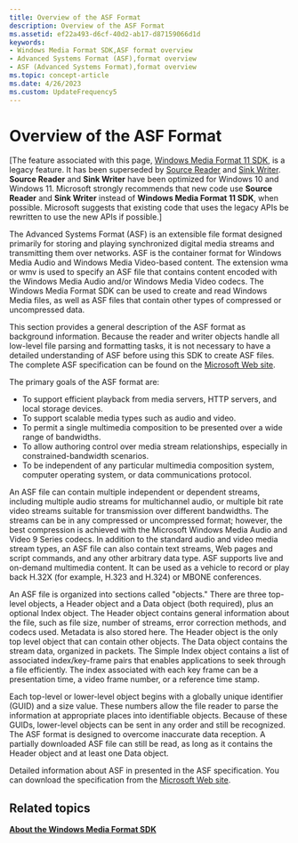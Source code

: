 ```yaml
---
title: Overview of the ASF Format
description: Overview of the ASF Format
ms.assetid: ef22a493-d6cf-40d2-ab17-d87159066d1d
keywords:
- Windows Media Format SDK,ASF format overview
- Advanced Systems Format (ASF),format overview
- ASF (Advanced Systems Format),format overview
ms.topic: concept-article
ms.date: 4/26/2023
ms.custom: UpdateFrequency5
---
```


# Overview of the ASF Format

\[The feature associated with this page, [Windows Media Format 11 SDK](/windows/win32/wmformat/windows-media-format-11-sdk), is a legacy feature. It has been superseded by [Source Reader](/windows/win32/medfound/source-reader) and [Sink Writer](/windows/win32/medfound/sink-writer). **Source Reader** and **Sink Writer** have been optimized for Windows 10 and Windows 11. Microsoft strongly recommends that new code use **Source Reader** and **Sink Writer** instead of **Windows Media Format 11 SDK**, when possible. Microsoft suggests that existing code that uses the legacy APIs be rewritten to use the new APIs if possible.\]

The Advanced Systems Format (ASF) is an extensible file format designed primarily for storing and playing synchronized digital media streams and transmitting them over networks. ASF is the container format for Windows Media Audio and Windows Media Video-based content. The extension wma or wmv is used to specify an ASF file that contains content encoded with the Windows Media Audio and/or Windows Media Video codecs. The Windows Media Format SDK can be used to create and read Windows Media files, as well as ASF files that contain other types of compressed or uncompressed data.

This section provides a general description of the ASF format as background information. Because the reader and writer objects handle all low-level file parsing and formatting tasks, it is not necessary to have a detailed understanding of ASF before using this SDK to create ASF files. The complete ASF specification can be found on the [Microsoft Web site](https://download.microsoft.com/download/7/9/0/790fecaa-f64a-4a5e-a430-0bccdab3f1b4/ASF_Specification.doc).

The primary goals of the ASF format are:

-   To support efficient playback from media servers, HTTP servers, and local storage devices.
-   To support scalable media types such as audio and video.
-   To permit a single multimedia composition to be presented over a wide range of bandwidths.
-   To allow authoring control over media stream relationships, especially in constrained-bandwidth scenarios.
-   To be independent of any particular multimedia composition system, computer operating system, or data communications protocol.

An ASF file can contain multiple independent or dependent streams, including multiple audio streams for multichannel audio, or multiple bit rate video streams suitable for transmission over different bandwidths. The streams can be in any compressed or uncompressed format; however, the best compression is achieved with the Microsoft Windows Media Audio and Video 9 Series codecs. In addition to the standard audio and video media stream types, an ASF file can also contain text streams, Web pages and script commands, and any other arbitrary data type. ASF supports live and on-demand multimedia content. It can be used as a vehicle to record or play back H.32X (for example, H.323 and H.324) or MBONE conferences.

An ASF file is organized into sections called "objects." There are three top-level objects, a Header object and a Data object (both required), plus an optional Index object. The Header object contains general information about the file, such as file size, number of streams, error correction methods, and codecs used. Metadata is also stored here. The Header object is the only top level object that can contain other objects. The Data object contains the stream data, organized in packets. The Simple Index object contains a list of associated index/key-frame pairs that enables applications to seek through a file efficiently. The index associated with each key frame can be a presentation time, a video frame number, or a reference time stamp.

Each top-level or lower-level object begins with a globally unique identifier (GUID) and a size value. These numbers allow the file reader to parse the information at appropriate places into identifiable objects. Because of these GUIDs, lower-level objects can be sent in any order and still be recognized. The ASF format is designed to overcome inaccurate data reception. A partially downloaded ASF file can still be read, as long as it contains the Header object and at least one Data object.

Detailed information about ASF in presented in the ASF specification. You can download the specification from the [Microsoft Web site](https://download.microsoft.com/download/7/9/0/790fecaa-f64a-4a5e-a430-0bccdab3f1b4/ASF_Specification.doc).

## Related topics

<dl> <dt>

[**About the Windows Media Format SDK**](about-the-windows-media-format-sdk.md)
</dt> </dl>

 

 




